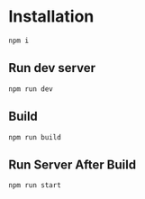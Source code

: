 # Installation
```
npm i
```

## Run dev server
```
npm run dev
```


## Build
```
npm run build
```

## Run Server After Build
```
npm run start
```